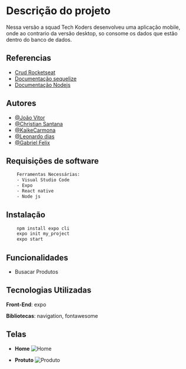 # Descrição do projeto
Nessa versão a squad Tech Koders desenvolveu uma aplicação mobile,
onde ao contrario da versão desktop, so consome os dados que estão dentro do banco de dados.

## Referencias 
- [Crud Rocketseat](https://www.youtube.com/watch?v=Fbu7z5dXcRs)
- [Documentação sequelize](https://sequelize.org/)
- [Documentação Nodejs](https://nodejs.org/en/docs/)
## Autores 

- [@João Vitor](https://github.com/joaolima16)
- [@Christian Santana](https://github.com/ChristianDev123)
- [@KaikeCarmona](https://github.com/KaikeCarmona)
- [@Leonardo dias](https://github.com/leonardodiaskt)
- [@Gabriel Felix](https://github.com/gabriel18fx)


## Requisições de software

```bash 
    Ferramentas Necessárias:
    - Visual Studio Code
    - Expo
    - React native
    - Node js
 ```
## Instalação 
```bash
    npm install expo cli
    expo init my_project
    expo start
```
## Funcionalidades

- Busacar Produtos 

## Tecnologias Utilizadas

**Front-End**: expo 

**Bibliotecas**: navigation, fontawesome




## Telas 
- **Home**
![Home](https://dev-to-uploads.s3.amazonaws.com/uploads/articles/th5xamgrr6se0x5ro4g6.png)

- **Protuto**
![Produto](https://dev-to-uploads.s3.amazonaws.com/uploads/articles/th5xamgrr6se0x5ro4g6.png)

